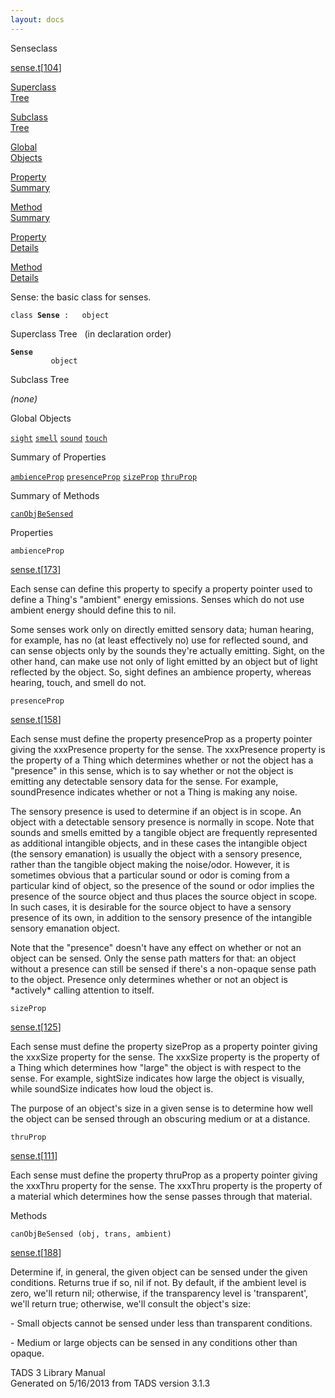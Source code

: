 ```yaml
---
layout: docs
---
```

<span class="title">Sense</span><span class="type">class</span>

[sense.t](../file/sense.t.html)\[[104](../source/sense.t.html#104)\]

[Superclass  
Tree](#_SuperClassTree_)

[Subclass  
Tree](#_SubClassTree_)

[Global  
Objects](#_ObjectSummary_)

[Property  
Summary](#_PropSummary_)

[Method  
Summary](#_MethodSummary_)

[Property  
Details](#_Properties_)

[Method  
Details](#_Methods_)



Sense: the basic class for senses.

`class `**`Sense`**` :   object`



<span id="_SuperClassTree_"></span>



<span class="hdln">Superclass Tree</span>   (in declaration order)



**`Sense`**  
`         object`  
<span id="_SubClassTree_"></span>



<span class="hdln">Subclass Tree</span>  



*(none)* <span id="_ObjectSummary_"></span>



<span class="hdln">Global Objects</span>  



[`sight`](../object/sight.html) [`smell`](../object/smell.html) [`sound`](../object/sound.html) [`touch`](../object/touch.html)
<span id="_PropSummary_"></span>



<span class="hdln">Summary of Properties</span>  



[`ambienceProp`](#ambienceProp) [`presenceProp`](#presenceProp) [`sizeProp`](#sizeProp) [`thruProp`](#thruProp)

<span id="_MethodSummary_"></span>



<span class="hdln">Summary of Methods</span>  



[`canObjBeSensed`](#canObjBeSensed)

<span id="_Properties_"></span>



<span class="hdln">Properties</span>  



<span id="ambienceProp"></span>

`ambienceProp`

[sense.t](../file/sense.t.html)\[[173](../source/sense.t.html#173)\]



Each sense can define this property to specify a property pointer used
to define a Thing's "ambient" energy emissions. Senses which do not use
ambient energy should define this to nil.

Some senses work only on directly emitted sensory data; human hearing,
for example, has no (at least effectively no) use for reflected sound,
and can sense objects only by the sounds they're actually emitting.
Sight, on the other hand, can make use not only of light emitted by an
object but of light reflected by the object. So, sight defines an
ambience property, whereas hearing, touch, and smell do not.



<span id="presenceProp"></span>

`presenceProp`

[sense.t](../file/sense.t.html)\[[158](../source/sense.t.html#158)\]



Each sense must define the property presenceProp as a property pointer
giving the xxxPresence property for the sense. The xxxPresence property
is the property of a Thing which determines whether or not the object
has a "presence" in this sense, which is to say whether or not the
object is emitting any detectable sensory data for the sense. For
example, soundPresence indicates whether or not a Thing is making any
noise.

The sensory presence is used to determine if an object is in scope. An
object with a detectable sensory presence is normally in scope. Note
that sounds and smells emitted by a tangible object are frequently
represented as additional intangible objects, and in these cases the
intangible object (the sensory emanation) is usually the object with a
sensory presence, rather than the tangible object making the noise/odor.
However, it is sometimes obvious that a particular sound or odor is
coming from a particular kind of object, so the presence of the sound or
odor implies the presence of the source object and thus places the
source object in scope. In such cases, it is desirable for the source
object to have a sensory presence of its own, in addition to the sensory
presence of the intangible sensory emanation object.

Note that the "presence" doesn't have any effect on whether or not an
object can be sensed. Only the sense path matters for that: an object
without a presence can still be sensed if there's a non-opaque sense
path to the object. Presence only determines whether or not an object is
\*actively\* calling attention to itself.



<span id="sizeProp"></span>

`sizeProp`

[sense.t](../file/sense.t.html)\[[125](../source/sense.t.html#125)\]



Each sense must define the property sizeProp as a property pointer
giving the xxxSize property for the sense. The xxxSize property is the
property of a Thing which determines how "large" the object is with
respect to the sense. For example, sightSize indicates how large the
object is visually, while soundSize indicates how loud the object is.

The purpose of an object's size in a given sense is to determine how
well the object can be sensed through an obscuring medium or at a
distance.



<span id="thruProp"></span>

`thruProp`

[sense.t](../file/sense.t.html)\[[111](../source/sense.t.html#111)\]



Each sense must define the property thruProp as a property pointer
giving the xxxThru property for the sense. The xxxThru property is the
property of a material which determines how the sense passes through
that material.



<span id="_Methods_"></span>



<span class="hdln">Methods</span>  



<span id="canObjBeSensed"></span>

`canObjBeSensed (obj, trans, ambient)`

[sense.t](../file/sense.t.html)\[[188](../source/sense.t.html#188)\]



Determine if, in general, the given object can be sensed under the given
conditions. Returns true if so, nil if not. By default, if the ambient
level is zero, we'll return nil; otherwise, if the transparency level is
'transparent', we'll return true; otherwise, we'll consult the object's
size:

\- Small objects cannot be sensed under less than transparent
conditions.

\- Medium or large objects can be sensed in any conditions other than
opaque.





TADS 3 Library Manual  
Generated on 5/16/2013 from TADS version 3.1.3


